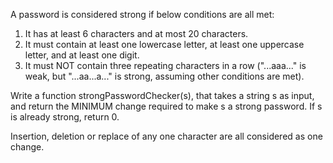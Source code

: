 A password is considered strong if below conditions are all met:

1. It has at least 6 characters and at most 20 characters.
1. It must contain at least one lowercase letter, at least one uppercase letter, and at least one digit.
1. It must NOT contain three repeating characters in a row ("...aaa..." is weak, but "...aa...a..." is strong, assuming other conditions are met).

Write a function strongPasswordChecker(s), that takes a string s as input, and return the MINIMUM change required to make s a strong password. If s is already strong, return 0.

Insertion, deletion or replace of any one character are all considered as one change.

